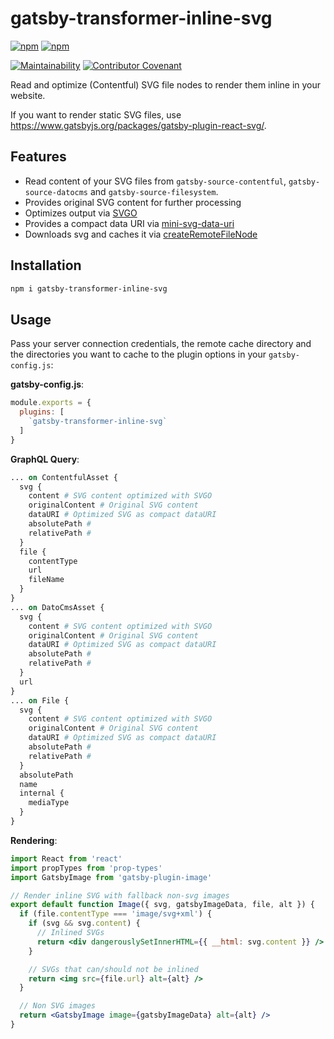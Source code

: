# gatsby-transformer-inline-svg

[![npm](https://img.shields.io/npm/v/gatsby-transformer-inline-svg.svg?label=npm@latest)](https://www.npmjs.com/package/gatsby-transformer-inline-svg)
[![npm](https://img.shields.io/npm/dm/gatsby-transformer-inline-svg.svg)](https://www.npmjs.com/package/gatsby-transformer-inline-svg)

[![Maintainability](https://api.codeclimate.com/v1/badges/fc81fa5e535561c0a6ff/maintainability)](https://codeclimate.com/github/axe312ger/gatsby-transformer-inline-svg/maintainability)
[![Contributor Covenant](https://img.shields.io/badge/Contributor%20Covenant-v1.4%20adopted-ff69b4.svg)](CODE_OF_CONDUCT.md)

Read and optimize (Contentful) SVG file nodes to render them inline in your website.

If you want to render static SVG files, use https://www.gatsbyjs.org/packages/gatsby-plugin-react-svg/.

## Features

* Read content of your SVG files from `gatsby-source-contentful`, `gatsby-source-datocms` and `gatsby-source-filesystem`.
* Provides original SVG content for further processing
* Optimizes output via [SVGO](https://github.com/svg/svgo)
* Provides a compact data URI via [mini-svg-data-uri](https://github.com/tigt/mini-svg-data-uri)
* Downloads svg and caches it via [createRemoteFileNode](https://github.com/gatsbyjs/gatsby/tree/master/packages/gatsby-source-filesystem#createremotefilenode)

## Installation

```sh
npm i gatsby-transformer-inline-svg
```

## Usage

Pass your server connection credentials, the remote cache directory and the directories you want to cache to the plugin options in your `gatsby-config.js`:

**gatsby-config.js**:

```js
module.exports = {
  plugins: [
    `gatsby-transformer-inline-svg`
  ]
}
```


**GraphQL Query**:
```graphql
... on ContentfulAsset {
  svg {
    content # SVG content optimized with SVGO
    originalContent # Original SVG content
    dataURI # Optimized SVG as compact dataURI
    absolutePath #
    relativePath #
  }
  file {
    contentType
    url
    fileName
  }
}
... on DatoCmsAsset {
  svg {
    content # SVG content optimized with SVGO
    originalContent # Original SVG content
    dataURI # Optimized SVG as compact dataURI
    absolutePath #
    relativePath #
  }
  url
}
... on File {
  svg {
    content # SVG content optimized with SVGO
    originalContent # Original SVG content
    dataURI # Optimized SVG as compact dataURI
    absolutePath #
    relativePath #
  }
  absolutePath
  name
  internal {
    mediaType
  }
}
```



**Rendering**:
```jsx
import React from 'react'
import propTypes from 'prop-types'
import GatsbyImage from 'gatsby-plugin-image'

// Render inline SVG with fallback non-svg images
export default function Image({ svg, gatsbyImageData, file, alt }) {
  if (file.contentType === 'image/svg+xml') {
    if (svg && svg.content) {
      // Inlined SVGs
      return <div dangerouslySetInnerHTML={{ __html: svg.content }} />
    }

    // SVGs that can/should not be inlined
    return <img src={file.url} alt={alt} />
  }

  // Non SVG images
  return <GatsbyImage image={gatsbyImageData} alt={alt} />
}
```
